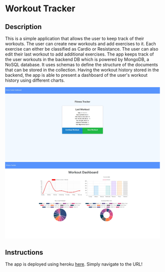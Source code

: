 # Workout Tracker

## Description

This is a simple application that allows the user to keep track of their workouts. The user can create new workouts and add exercises to it. Each exercise can either be classified as Cardio or Resistance. The user can also edit their last workout to add additional exercises. The app keeps track of the user workouts in the backend DB which is powered by MongoDB, a NoSQL database. It uses schemas to define the structure of the documents that can be stored in the collection. Having the workout history stored in the backend, the app is able to present a dashboard of the user's workout history using different charts.

![FitnessTracker](./assets/fitnessTracker.jpg)
![FitnessTrackerDashboard](./assets/fitnessTrackerDashboard.jpg)

## Instructions

The app is deployed using heroku [here](https://sheltered-plateau-59057.herokuapp.com/). Simply navigate to the URL!
